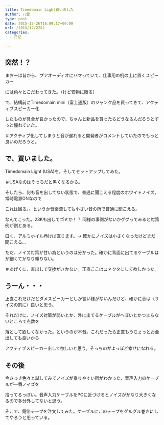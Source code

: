 ```yaml
---
title: Timedomain Light買いました
author: 八雲
type: post
date: 2015-12-26T16:09:17+00:00
url: /2015/12/2282
categories:
  - 日記

---
```

## 突然！？

まおーは昔から、プアオーディオにハマっていて、仕事用の机の上に置くスピーカー
  
には色々とこだわってきた。（けど安物に限る）
  
で、結構前にTimedomain mini（富士通版）のジャンク品を買ってきて、アクティブスピーカー化
  
したものが具合が良かったので、ちゃんと新品を買ったらどうなるんだろうとずっと憧れていた。
  
＃アクティブ化してしまうと音が遅れると開発者がコメントしていたのでもっと良いのだろうと。

## で、買いました。

Timedomain Light (USA)を。そしてセットアップしてみた。
  
＃USAなのはそっちだと黒くなるから。
  
そしたら、何も音を出してない状態で、普通に聞こえる程度のホワイトノイズ。常時電源ONなので
  
これは困る。。というか音楽流しても小さい音の所で普通に聞こえる。
  
なんてこった。23Kも出してゴミか！？ 同様の事例がないかググってみると対策例が割とある。
  
曰く、アルミホイル巻けば直ります。-> 確かにノイズは小さくなったけどまだ聞こえる…
  
ただ、ノイズ対策が甘い為というのは分かった。確かに背面に出てるケーブルはか細くてかなり頼りない。
  
＃あげくに、直出しで交換がきかない。正直ここはコネクタにして欲しかった。

## うーん・・・

正直これだけだとダメスピーカーとしか言い様がないんだけど、確かに音は（サイズの割に）良いと思う。
  
それだけに、ノイズ対策が弱いとか、外に出てるケーブルがへぼいとかつまらないところで点数を
  
落として欲しくなかった。というのが本音。これだったら正直もうちょっとお金出しても良いから
  
アクティブスピーカー出して欲しいと思う。そっちのがよっぽど幸せになれる。

## その後

今さっき色々と試してみてノイズが乗りやすい所がわかった、音声入力のケーブルが一番ノイズを
  
拾ってるっぽい。音声入力ケーブルをPCに近づけるとノイズがかなり大きくなるので多分外してないと思う。
  
そこで、銅箔テープを注文してみた。ケーブルにこのテープをグルグル巻きにしてやろうと思っている。